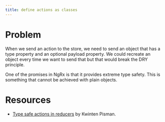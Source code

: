 ```yaml
---
title: define actions as classes
---
```


# Problem

When we send an action to the store, we need to send an object that has a type property and an optional payload property. We could recreate an object every time we want to send that but that would break the DRY principle.

One of the promises in NgRx is that it provides extreme type safety. This is something that cannot be achieved with plain objects.

# Resources



* [Type safe actions in reducers](https://blog.strongbrew.io/type-safe-actions-in-reducers/) by Kwinten Pisman.